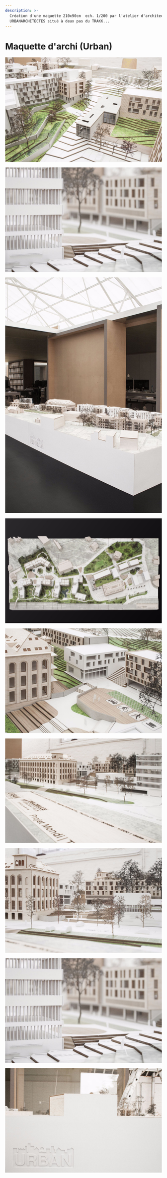 ```yaml
---
description: >-
  Création d'une maquette 210x90cm  ech. 1/200 par l'atelier d'architecture
  URBANARCHITECTES situé à deux pas du TRAKK...
---
```


# Maquette d'archi \(Urban\)

![](../.gitbook/assets/image%20%2847%29.png)

![](../.gitbook/assets/image%20%2843%29.png)

![](../.gitbook/assets/image%20%2862%29.png)

![](../.gitbook/assets/image%20%2833%29.png)

![](../.gitbook/assets/image%20%2875%29.png)

![](../.gitbook/assets/image%20%2852%29.png)

![](../.gitbook/assets/image%20%2845%29.png)

![](../.gitbook/assets/image%20%2840%29.png)

![](../.gitbook/assets/image%20%2861%29.png)

